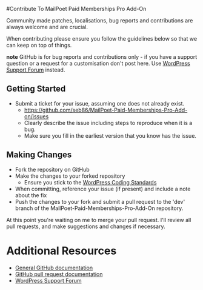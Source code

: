 #Contribute To MailPoet Paid Memberships Pro Add-On

Community made patches, localisations, bug reports and contributions are always welcome and are crucial.

When contributing please ensure you follow the guidelines below so that we can keep on top of things.

__note__ GitHub is for bug reports and contributions only - if you have a support question or a request for a customisation don't post here. Use [WordPress Support Forum](http://wordpress.org/support/plugin/mailpoet-paid-memberships-pro-add-on) instead.

## Getting Started

* Submit a ticket for your issue, assuming one does not already exist.
  * https://github.com/seb86/MailPoet-Paid-Memberships-Pro-Add-on/issues
  * Clearly describe the issue including steps to reproduce when it is a bug.
  * Make sure you fill in the earliest version that you know has the issue.

## Making Changes 

* Fork the repository on GitHub
* Make the changes to your forked repository
  * Ensure you stick to the [WordPress Coding Standards](http://codex.wordpress.org/WordPress_Coding_Standards)
* When committing, reference your issue (if present) and include a note about the fix
* Push the changes to your fork and submit a pull request to the 'dev' branch of the MailPoet-Paid-Memberships-Pro-Add-On repository.

At this point you're waiting on me to merge your pull request. I'll review all pull requests, and make suggestions and changes if necessary. 

# Additional Resources

* [General GitHub documentation](http://help.github.com/)
* [GitHub pull request documentation](http://help.github.com/send-pull-requests/)
* [WordPress Support Forum](http://wordpress.org/support/plugin/mailpoet-paid-memberships-pro-add-on)
